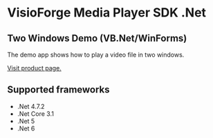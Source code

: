 ﻿# VisioForge Media Player SDK .Net

## Two Windows Demo (VB.Net/WinForms)

The demo app shows how to play a video file in two windows. 

[Visit product page.](https://www.visioforge.com/media-player-sdk-net)

## Supported frameworks

* .Net 4.7.2
* .Net Core 3.1
* .Net 5
* .Net 6